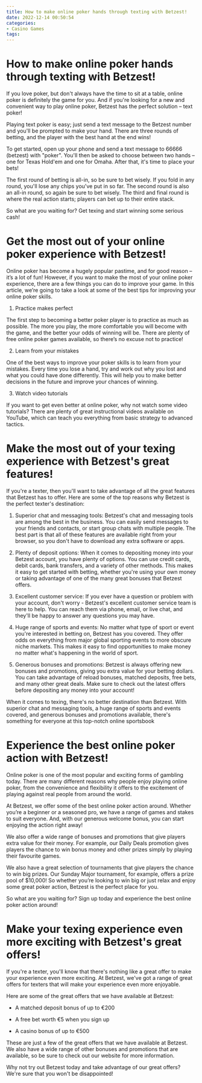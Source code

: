 ```yaml
---
title: How to make online poker hands through texting with Betzest!
date: 2022-12-14 00:50:54
categories:
- Casino Games
tags:
---
```



#  How to make online poker hands through texting with Betzest!

If you love poker, but don't always have the time to sit at a table, online poker is definitely the game for you. And if you're looking for a new and convenient way to play online poker, Betzest has the perfect solution – text poker!

Playing text poker is easy; just send a text message to the Betzest number and you'll be prompted to make your hand. There are three rounds of betting, and the player with the best hand at the end wins!

To get started, open up your phone and send a text message to 66666 (betzest) with "poker". You'll then be asked to choose between two hands – one for Texas Hold'em and one for Omaha. After that, it's time to place your bets!

The first round of betting is all-in, so be sure to bet wisely. If you fold in any round, you'll lose any chips you've put in so far. The second round is also an all-in round, so again be sure to bet wisely. The third and final round is where the real action starts; players can bet up to their entire stack.

So what are you waiting for? Get texing and start winning some serious cash!

#  Get the most out of your online poker experience with Betzest!

Online poker has become a hugely popular pastime, and for good reason – it’s a lot of fun! However, if you want to make the most of your online poker experience, there are a few things you can do to improve your game. In this article, we’re going to take a look at some of the best tips for improving your online poker skills.

1. Practice makes perfect

The first step to becoming a better poker player is to practice as much as possible. The more you play, the more comfortable you will become with the game, and the better your odds of winning will be. There are plenty of free online poker games available, so there’s no excuse not to practice!

2. Learn from your mistakes

One of the best ways to improve your poker skills is to learn from your mistakes. Every time you lose a hand, try and work out why you lost and what you could have done differently. This will help you to make better decisions in the future and improve your chances of winning.

3. Watch video tutorials

If you want to get even better at online poker, why not watch some video tutorials? There are plenty of great instructional videos available on YouTube, which can teach you everything from basic strategy to advanced tactics.

#  Make the most out of your texing experience with Betzest's great features!

If you're a texter, then you'll want to take advantage of all the great features that Betzest has to offer. Here are some of the top reasons why Betzest is the perfect texter's destination:

1. Superior chat and messaging tools: Betzest's chat and messaging tools are among the best in the business. You can easily send messages to your friends and contacts, or start group chats with multiple people. The best part is that all of these features are available right from your browser, so you don't have to download any extra software or apps.

2. Plenty of deposit options: When it comes to depositing money into your Betzest account, you have plenty of options. You can use credit cards, debit cards, bank transfers, and a variety of other methods. This makes it easy to get started with betting, whether you're using your own money or taking advantage of one of the many great bonuses that Betzest offers.

3. Excellent customer service: If you ever have a question or problem with your account, don't worry - Betzest's excellent customer service team is here to help. You can reach them via phone, email, or live chat, and they'll be happy to answer any questions you may have.

4. Huge range of sports and events: No matter what type of sport or event you're interested in betting on, Betzest has you covered. They offer odds on everything from major global sporting events to more obscure niche markets. This makes it easy to find opportunities to make money no matter what's happening in the world of sport.

5. Generous bonuses and promotions: Betzest is always offering new bonuses and promotions, giving you extra value for your betting dollars. You can take advantage of reload bonuses, matched deposits, free bets, and many other great deals. Make sure to check out the latest offers before depositing any money into your account!

When it comes to texing, there's no better destination than Betzest. With superior chat and messaging tools, a huge range of sports and events covered, and generous bonuses and promotions available, there's something for everyone at this top-notch online sportsbook

#  Experience the best online poker action with Betzest!

Online poker is one of the most popular and exciting forms of gambling today. There are many different reasons why people enjoy playing online poker, from the convenience and flexibility it offers to the excitement of playing against real people from around the world.

At Betzest, we offer some of the best online poker action around. Whether you’re a beginner or a seasoned pro, we have a range of games and stakes to suit everyone. And, with our generous welcome bonus, you can start enjoying the action right away!

We also offer a wide range of bonuses and promotions that give players extra value for their money. For example, our Daily Deals promotion gives players the chance to win bonus money and other prizes simply by playing their favourite games.

We also have a great selection of tournaments that give players the chance to win big prizes. Our Sunday Major tournament, for example, offers a prize pool of $10,000! So whether you’re looking to win big or just relax and enjoy some great poker action, Betzest is the perfect place for you.

So what are you waiting for? Sign up today and experience the best online poker action around!

#  Make your texing experience even more exciting with Betzest's great offers!

If you're a texter, you'll know that there's nothing like a great offer to make your experience even more exciting. At Betzest, we've got a range of great offers for texters that will make your experience even more enjoyable.

Here are some of the great offers that we have available at Betzest:

* A matched deposit bonus of up to €200

* A free bet worth €5 when you sign up

* A casino bonus of up to €500

These are just a few of the great offers that we have available at Betzest. We also have a wide range of other bonuses and promotions that are available, so be sure to check out our website for more information.

Why not try out Betzest today and take advantage of our great offers? We're sure that you won't be disappointed!